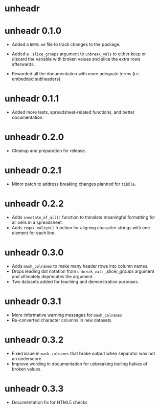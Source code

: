 # unheadr 

# unheadr 0.1.0

* Added a `NEWS.md` file to track changes to the package.
* Added a `.slice_groups` argument to `unbreak_vals` to either keep or discard the variable with broken values and slice the extra rows afterwards. 

* Reworded all the documentation with more adequate terms (i.e. embedded subheaders).

# unheadr 0.1.1
* Added more tests, spreadsheet-related functions, and better documentation.

# unheadr 0.2.0
* Cleanup and preparation for release.

# unheadr 0.2.1
* Minor patch to address breaking changes planned for `tibble`. 

# unheadr 0.2.2
* Adds `annotate_mf_all()` function to translate meaningful formatting for all cells in a spreadsheet.
* Adds `regex_valign()` function for aligning character strings with one element for each line.

# unheadr 0.3.0
* Adds `mash_colnames` to make many header rows into column names.
* Drops leading dot notation from `unbreak_vals` _slice/__groups_ argument and ultimately deprecates the argument.
* Two datasets added for teaching and demonstration purposes.

# unheadr 0.3.1
* More informative warning messages for `mash_colnames`
* Re-converted character columns in new datasets.

# unheadr 0.3.2

* Fixed issue in `mash_colnames` that broke output when separator was not an underscore.
* Improve wording in documentation for unbreaking trailing halves of broken values.

# unheadr 0.3.3

* Documentation fix for HTML5 checks
